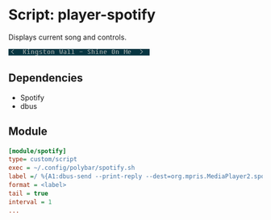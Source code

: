 # Script: player-spotify

Displays current song and controls.

![player-spotify](screenshots/1.png)


## Dependencies

- Spotify
- dbus


## Module

```ini
[module/spotify]
type= custom/script
exec = ~/.config/polybar/spotify.sh
label =/ %{A1:dbus-send --print-reply --dest=org.mpris.MediaPlayer2.spotify /org/mpris/MediaPlayer2 org.mpris.MediaPlayer2.Player.Previous:}<%{A} %{A1:dbus-send --print-reply --dest=org.mpris.MediaPlayer2.spotify /org/mpris/MediaPlayer2 org.mpris.MediaPlayer2.Player.PlayPause:} %output% %{A} %{A1:dbus-send --print-reply --dest=org.mpris.MediaPlayer2.spotify /org/mpris/MediaPlayer2 org.mpris.MediaPlayer2.Player.Next:}>%{A}
format = <label>
tail = true
interval = 1
...
```
